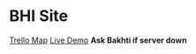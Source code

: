 # BHI Site
[Trello Map](https://trello.com/invite/b/9DUWkOjW/32317ebb37b7e76e4bd688841f432a6b/blackhatsinc)
[Live Demo](http://johonshon-39429.portmap.io:39429/) **Ask Bakhti if server down**
